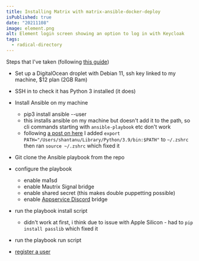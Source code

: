 ```yaml
---
title: Installing Matrix with matrix-ansible-docker-deploy
isPublished: true
date: "20211108"
image: element.png
alt: Element login screen showing an option to log in with Keycloak
tags:
  - radical-directory
---
```


Steps that I've taken (following
[this guide](https://github.com/spantaleev/matrix-docker-ansible-deploy/tree/master/docs))

- Set up a DigitalOcean droplet with Debian 11, ssh key linked to my machine,
  $12 plan (2GB Ram)
- SSH in to check it has Python 3 installed (it does)
- Install Ansible on my machine

  - pip3 install ansible --user
  - this installs ansible on my machine but doesn't add it to the path, so cli
    commands starting with `ansible-playbook` etc don't work
  - following
    [a post on here](https://superuser.com/questions/1302028/ansible-installed-on-mac-with-success-message-but-not-found)
    I added `export PATH="/Users/shantanu/Library/Python/3.9/bin:$PATH"` to
    `~/.zshrc` then ran `source ~/.zshrc` which fixed it

- Git clone the Ansible playbook from the repo
- configure the playbook
  - enable ma1sd
  - enable Mautrix Signal bridge
  - enable shared secret (this makes double puppetting possible)
  - enable
    [Appservice Discord](https://github.com/spantaleev/matrix-docker-ansible-deploy/blob/master/docs/configuring-playbook-bridge-appservice-discord.md#getting-administrator-access-in-a-portal-bridged-room)
    bridge
- run the playbook install script
  - didn't work at first, i think due to issue with Apple Silicon - had to
    `pip install passlib` which fixed it
- run the playbook run script
- [register a user](https://github.com/spantaleev/matrix-docker-ansible-deploy/blob/master/docs/registering-users.md)

